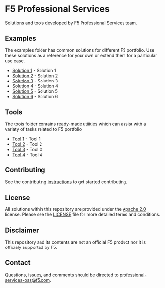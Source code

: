 # F5 Professional Services
Solutions and tools developed by F5 Professional Services team.

## Examples
The examples folder has common solutions for different F5 portfolio. Use these solutions as a reference for your own or extend them for a particular use case.

* [Solution 1](examples/ex1) - Solution 1
* [Solution 2](examples/ex2) - Solution 2
* [Solution 3](examples/ex3) - Solution 3
* [Solution 4](examples/ex4) - Solution 4
* [Solution 5](examples/ex5) - Solution 5
* [Solution 6](examples/ex6) - Solution 6

## Tools
The tools folder contains ready-made utilities which can assist with a variaty of tasks related to F5 portfolio.

* [Tool 1](tools/tool-1) - Tool 1
* [Tool 2](tools/tool-2) - Tool 2
* [Tool 3](tools/tool-3) - Tool 3
* [Tool 4](tools/tool-4) - Tool 4

## Contributing
See the contributing [instructions](/CONTRIBUTING.md) to get started contributing.

## License
All solutions within this repository are provided under the [Apache 2.0](https://www.apache.org/licenses/LICENSE-2.0) license. Please see the [LICENSE](/LICENSE) file for more detailed terms and conditions.

## Disclaimer
This repository and its contents are not an official F5 product nor it is officialy supported by F5.

## Contact
Questions, issues, and comments should be directed to
[professional-services-oss@f5.com](mailto:professional-services-oss@f5.com).
